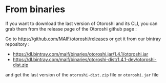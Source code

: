 # From binaries

If you want to download the last version of Otoroshi and its CLI, you can grab them from the release page of the Otoroshi github page :

Go to https://github.com/MAIF/otoroshi/releases or get it from our bintray repository :

* https://dl.bintray.com/maif/binaries/otoroshi.jar/1.4.1/otoroshi.jar
* https://dl.bintray.com/maif/binaries/otoroshi-dist/1.4.1-dev/otoroshi-dist.zip

and get the last version of the `otoroshi-dist.zip` file or `otoroshi.jar` file

